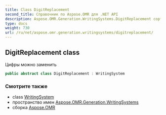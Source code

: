 ```yaml
---
title: Class DigitReplacement
second_title: Справочник по Aspose.OMR для .NET API
description: Aspose.OMR.Generation.WritingSystems.DigitReplacement сорт. Цифры можно заменить
type: docs
weight: 730
url: /ru/net/aspose.omr.generation.writingsystems/digitreplacement/
---
```

## DigitReplacement class

Цифры можно заменить

```csharp
public abstract class DigitReplacement : WritingSystem
```

### Смотрите также

* class [WritingSystem](../writingsystem/)
* пространство имен [Aspose.OMR.Generation.WritingSystems](../../aspose.omr.generation.writingsystems/)
* сборка [Aspose.OMR](../../)


